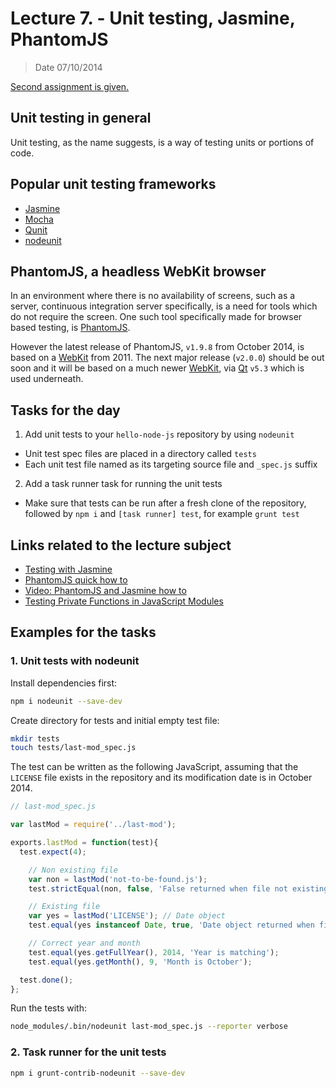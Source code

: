 # Lecture 7. - Unit testing, Jasmine, PhantomJS

> Date 07/10/2014

[Second assignment is given.](../assignments/2014-10-07.md)


## Unit testing in general

Unit testing, as the name suggests, is a way of testing units or portions of code.

## Popular unit testing frameworks

* [Jasmine](http://jasmine.github.io/ "Behavior-Driven JavaScript")
* [Mocha](http://visionmedia.github.io/mocha/ "Mocha is a feature-rich JavaScript test framework running on node.js and the browser, making asynchronous testing simple and fun")
* [Qunit](http://qunitjs.com/ "QUnit is a powerful, easy-to-use JavaScript unit testing framework")
* [nodeunit](https://github.com/caolan/nodeunit "Easy unit testing in node.js and the browser, based on the assert module")


## PhantomJS, a headless WebKit browser

In an environment where there is no availability of screens, such as a server,
continuous integration server specifically, is a need for tools which do not require the screen.
One such tool specifically made for browser based testing, is [PhantomJS][].

However the latest release of PhantomJS, `v1.9.8` from October 2014, is based on a [WebKit][] from 2011.
The next major release (`v2.0.0`) should be out soon and it will be based on a much newer [WebKit][], via [Qt][] `v5.3`
which is used underneath.


## Tasks for the day

1. Add unit tests to your `hello-node-js` repository by using `nodeunit`
  - Unit test spec files are placed in a directory called `tests`
  - Each unit test file named as its targeting source file and `_spec.js` suffix
2. Add a task runner task for running the unit tests
  - Make sure that tests can be run after a fresh clone of the repository,
    followed by `npm i` and `[task runner] test`, for example `grunt test`

## Links related to the lecture subject

* [Testing with Jasmine](http://blog.codeship.io/2013/07/30/testing-tuesday-16-javascript-testing-with-jasmine.html "javascript-testing-with-jasmine")
* [PhantomJS quick how to](http://www.sitepoint.com/headless-webkit-and-phantomjs/ "An example how to use PhantomJS")
* [Video: PhantomJS and Jasmine how to](https://www.youtube.com/watch?v=p5w6oNFT4ks#t=1550 "Jasmine and PhantomJS how to")
* [Testing Private Functions in JavaScript Modules](http://engineering.clever.com/2014/07/29/testing-private-functions-in-javascript-modules/ "Testing Private Functions in JavaScript Modules")

[PhantomJS]: http://phantomjs.org/ "PhantomJS is a headless WebKit scriptable with a JavaScript API"
[WebKit]: http://www.webkit.org/ "WebKit is an open source web browser engine"
[Qt]: http://qt-project.org/ "Qt is a cross-platform application and UI framework for developers using C++ or QML, a CSS & JavaScript like language"


## Examples for the tasks

### 1. Unit tests with nodeunit

Install dependencies first:

```sh
npm i nodeunit --save-dev
```

Create directory for tests and initial empty test file:

```sh
mkdir tests
touch tests/last-mod_spec.js
```

The test can be written as the following JavaScript, assuming that the
`LICENSE` file exists in the repository and its modification date is in October 2014.

```js
// last-mod_spec.js

var lastMod = require('../last-mod');

exports.lastMod = function(test){
  test.expect(4);

	// Non existing file
	var non = lastMod('not-to-be-found.js');
	test.strictEqual(non, false, 'False returned when file not existing');

	// Existing file
	var yes = lastMod('LICENSE'); // Date object
	test.equal(yes instanceof Date, true, 'Date object returned when file exists');

	// Correct year and month
	test.equal(yes.getFullYear(), 2014, 'Year is matching');
	test.equal(yes.getMonth(), 9, 'Month is October');

  test.done();
};
```

Run the tests with:

```sh
node_modules/.bin/nodeunit last-mod_spec.js --reporter verbose
```

### 2. Task runner for the unit tests

```sh
npm i grunt-contrib-nodeunit --save-dev
```

